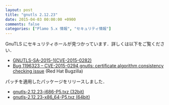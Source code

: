 ```yaml
---
layout: post
title: "gnutls 2.12.23"
date: 2015-04-03 00:00:00 +0900
comments: false
categories: ["Plamo 5.x 情報", "セキュリティ情報"]
---
```

GnuTLS にセキュリティホールが見つかっています．詳しくは以下をご覧ください．

* [GNUTLS-SA-2015-1(CVE-2015-0282)](http://www.gnutls.org/security.html#GNUTLS-SA-2015-1)
* [Bug 1196323 &ndash; CVE-2015-0294 gnutls: certificate algorithm consistency checking issue](https://bugzilla.redhat.com/show_bug.cgi?id=1196323) (Red Hat Bugzilla)

パッチを適用したパッケージをリリースしました．

* [gnutls-2.12.23-i686-P5.txz (32bit)](ftp://plamo.linet.gr.jp/pub/Plamo-5.x/x86/plamo/01_minimum/gnupg_tls.txz/gnutls-2.12.23-i686-P5.txz)
* [gnutls-2.12.23-x86_64-P5.txz (64bit)](ftp://plamo.linet.gr.jp/pub/Plamo-5.x/x86_64/plamo/01_minimum/gnupg_tls.txz/gnutls-2.12.23-x86_64-P5.txz)
